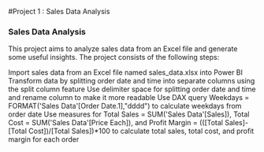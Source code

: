 #Project 1 : Sales Data Analysis
<h3>Sales Data Analysis</h3>
This project aims to analyze sales data from an Excel file and generate some useful insights. The project consists of the following steps:

Import sales data from an Excel file named sales_data.xlsx into Power BI
Transform data by splitting order date and time into separate columns using the split column feature
Use delimiter space for splitting order date and time and rename column to make it more readable
Use DAX query Weekdays = FORMAT('Sales Data'[Order Date.1],"dddd") to calculate weekdays from order date
Use measures for Total Sales = SUM('Sales Data'[Sales]), Total Cost = SUM('Sales Data'[Price Each]), and Profit Margin = (([Total Sales]-[Total Cost])/[Total Sales])*100 to calculate total sales, total cost, and profit margin for each order
